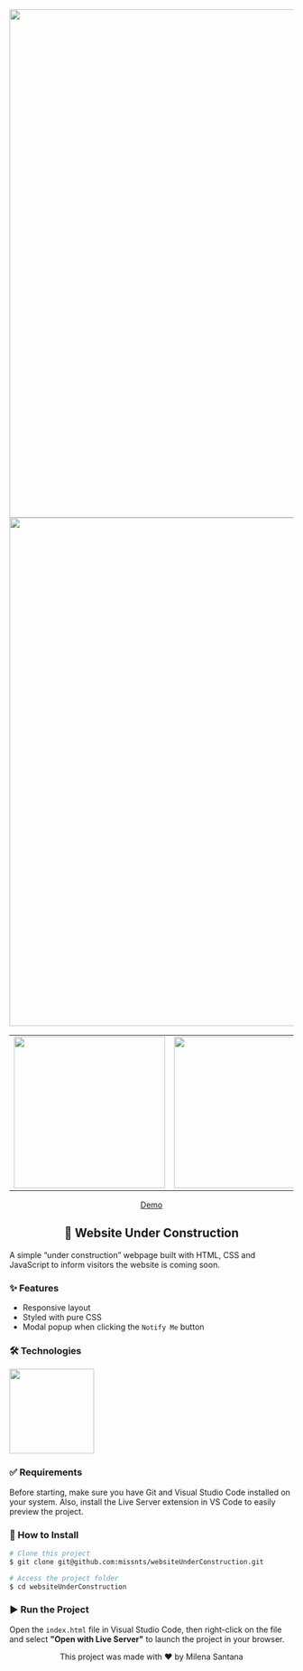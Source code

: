 <div align="center">
  <img src="https://github.com/stnmilena/websiteUnderConstruction/blob/master/assets/website-under-construction-screenshot.png?raw=true" width="900"/>
  <img src="https://github.com/stnmilena/websiteUnderConstruction/blob/master/assets/modal-screenshot.png?raw=true" width="900"/>

  <table>
  <tr>
    <td><img src="https://github.com/stnmilena/websiteUnderConstruction/blob/master/assets/mobile-website-screenshot.png?raw=true" width="268"/></td>
    <td><img src="https://github.com/stnmilena/websiteUnderConstruction/blob/master/assets/mobile-menu-screenshot.png?raw=true" width="268"/></td>
    <td><img src="https://github.com/stnmilena/websiteUnderConstruction/blob/master/assets/mobile-modal-screenshot.png?raw=true" width="268"/></td>
  </tr>
</table>

  <a href="https://milenastn.github.io/websiteUnderConstruction/">Demo</a>
  
  <h2>🚧 Website Under Construction</h2>
</div>

<p>A simple “under construction” webpage built with HTML, CSS and JavaScript to inform visitors the website is coming soon.</p>

<h3>✨ Features</h3>

<ul>
  <li>Responsive layout</li>
  <li>Styled with pure CSS</li>
  <li>Modal popup when clicking the <code>Notify Me</code> button</li>
</ul>

<h3>🛠️ Technologies</h3>

<img width="150" src="https://skillicons.dev/icons?i=html,css,javascript,vscode"/>

<h3>✅ Requirements</h3>

<p>Before starting, make sure you have Git and Visual Studio Code installed on your system. Also, install the Live Server extension in VS Code to easily preview the project.</p>

<h3>🚀 How to Install</h3>

```bash
# Clone this project
$ git clone git@github.com:missnts/websiteUnderConstruction.git

# Access the project folder
$ cd websiteUnderConstruction
```

<h3>▶️ Run the Project</h3>

<p>Open the <code>index.html</code> file in Visual Studio Code, then right-click on the file and select <b>"Open with Live Server"</b> to launch the project in your browser.</p>

<div align="center">
  <span>This project was made with ❤️ by Milena Santana</span>
</div>
